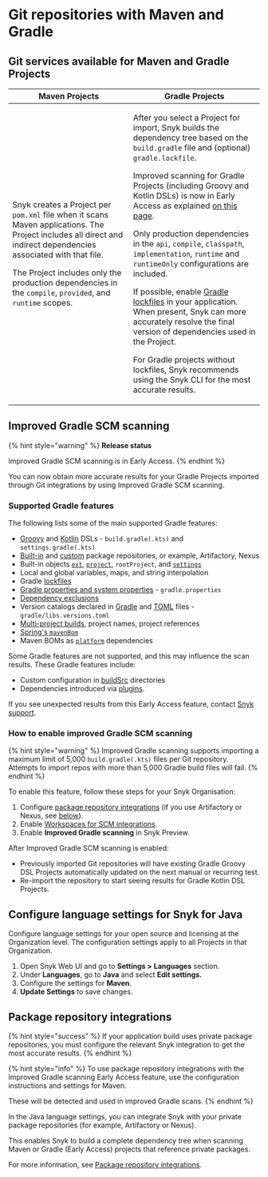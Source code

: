 # Git repositories with Maven and Gradle

## Git services available for Maven and Gradle Projects

| Maven Projects                                                                                                                                                                                                                                                                                                                              | Gradle Projects                                                                                                                                                                                                                                                                                                                                                                                                                                                                                                                                                                                                                                                                                                                                                                                                                                                                                                                                                                                                                            |
| ------------------------------------------------------------------------------------------------------------------------------------------------------------------------------------------------------------------------------------------------------------------------------------------------------------------------------------------- | ------------------------------------------------------------------------------------------------------------------------------------------------------------------------------------------------------------------------------------------------------------------------------------------------------------------------------------------------------------------------------------------------------------------------------------------------------------------------------------------------------------------------------------------------------------------------------------------------------------------------------------------------------------------------------------------------------------------------------------------------------------------------------------------------------------------------------------------------------------------------------------------------------------------------------------------------------------------------------------------------------------------------------------------ |
| <p>Snyk creates a Project per <code>pom.xml</code> file when it scans Maven applications. The Project includes all direct and indirect dependencies associated with that file. </p><p></p><p>The Project includes only the production dependencies in the <code>compile</code>, <code>provided</code>, and <code>runtime</code> scopes.</p> | <p></p><p>After you select a Project for import, Snyk builds the dependency tree based on the <code>build.gradle</code> file and (optional) <code>gradle.lockfile</code>. </p><p></p><p>Improved scanning for Gradle Projects (including Groovy and Kotlin DSLs) is now in Early Access as explained <a href="git-repositories-with-maven-and-gradle.md#improved-gradle-scm-scanning-early-access">on this page</a>.</p><p></p><p>Only production dependencies in the <code>api</code>, <code>compile</code>, <code>classpath</code>, <code>implementation</code>, <code>runtime</code> and <code>runtimeOnly</code> configurations are included. </p><p></p><p>If possible, enable <a href="https://docs.gradle.org/current/userguide/dependency_locking.html">Gradle lockfiles</a> in your application. When present, Snyk can more accurately resolve the final version of dependencies used in the Project. </p><p></p><p>For Gradle projects without lockfiles, Snyk recommends using the Snyk CLI for the most accurate results.</p> |

## Improved Gradle SCM scanning

{% hint style="warning" %}
**Release status**

Improved Gradle SCM scanning is in Early Access.
{% endhint %}

You can now obtain more accurate results for your Gradle Projects imported through Git integrations by using Improved Gradle SCM scanning.

### Supported Gradle features&#x20;

The following lists some of the main supported Gradle features:

* [Groovy](https://docs.gradle.org/current/userguide/groovy\_build\_script\_primer.html) and [Kotlin](https://docs.gradle.org/current/userguide/kotlin\_dsl.html) DSLs - `build.gradle(.kts)` and `settings.gradle(.kts)`
* [Built-in](https://docs.gradle.org/current/userguide/declaring\_repositories.html#sec:declaring\_public\_repository) and [custom](https://docs.gradle.org/current/userguide/declaring\_repositories.html#sec:declaring\_custom\_repository) package repositories, or example, Artifactory, Nexus
* Built-in objects [`ext`](https://docs.gradle.org/current/dsl/org.gradle.api.plugins.ExtraPropertiesExtension.html), [`project`](https://docs.gradle.org/current/dsl/org.gradle.api.Project.html), `rootProject`, and [`settings`](https://docs.gradle.org/current/dsl/org.gradle.api.initialization.Settings.html)
* Local and global variables, maps, and string interpolation
* Gradle [lockfiles](https://docs.gradle.org/current/userguide/dependency\_locking.html)
* [Gradle properties and system properties](https://docs.gradle.org/current/userguide/build\_environment.html#sec:gradle\_system\_properties) - `gradle.properties`
* [Dependency exclusions](https://docs.gradle.org/current/userguide/dependency\_downgrade\_and\_exclude.html#sec:excluding-transitive-deps)
* Version catalogs declared in [Gradle](https://docs.gradle.org/current/userguide/platforms.html#sub:version-catalog-declaration) and [TOML](https://docs.gradle.org/current/userguide/platforms.html#sub::toml-dependencies-format) files - `gradle/libs.versions.toml`
* [Multi-project builds](https://docs.gradle.org/current/userguide/declaring\_dependencies\_between\_subprojects.html), project names, project references
* [Spring's `mavenBom`](https://docs.spring.io/dependency-management-plugin/docs/current/reference/html/#dependency-management-configuration-bom-import)
* Maven BOMs as [`platform`](https://docs.gradle.org/current/userguide/platforms.html#sub:using-platform-to-control-transitive-deps) dependencies

Some Gradle features are not supported, and this may influence the scan results. These Gradle features include:

* Custom configuration in [buildSrc](https://docs.gradle.org/current/userguide/organizing\_gradle\_projects.html#sec:build\_sources) directories
* Dependencies introduced via [plugins](https://docs.gradle.org/current/userguide/plugins.html).

If you see unexpected results from this Early Access feature, contact [Snyk support](https://support.snyk.io/hc/en-us).

### How to enable improved Gradle SCM scanning

{% hint style="warning" %}
Improved Gradle scanning supports importing a maximum limit of 5,000 `build.gradle(.kts)` files per Git repository. Attempts to import repos with more than 5,000 Gradle build files will fail.
{% endhint %}

To enable this feature, follow these steps for your Snyk Organisation:

1. Configure [package repository integrations](../../scan-with-snyk/snyk-open-source/package-repository-integrations/) (if you use Artifactory or Nexus, see [below](git-repositories-with-maven-and-gradle.md#package-repository-integrations)).
2. Enable [Workspaces for SCM integrations](../../scm-ide-and-ci-cd-integrations/snyk-scm-integrations/introduction-to-git-repository-integrations/workspaces-for-scm-integrations.md).
3. Enable **Improved Gradle scanning** in Snyk Preview.

After Improved Gradle SCM scanning is enabled:

* Previously imported Git repositories will have existing Gradle Groovy DSL Projects automatically updated on the next manual or recurring test.
* Re-import the repository to start seeing results for Gradle Kotlin DSL Projects.

## Configure language settings for Snyk for Java

Configure language settings for your open source and licensing at the Organization level. The configuration settings apply to all Projects in that Organization.

1. Open Snyk Web UI and go to **Settings >** **Languages** section.
2. Under **Languages**, go to **Java** and select **Edit settings.**
3. Configure the settings for **Maven**.
4. **Update Settings** to save changes.

## Package repository integrations

{% hint style="success" %}
If your application build uses private package repositories, you must configure the relevant Snyk integration to get the most accurate results.&#x20;
{% endhint %}

{% hint style="info" %}
To use package repository integrations with the Improved Gradle scanning Early Access feature, use the configuration instructions and settings for Maven.&#x20;

These will be detected and used in improved Gradle scans.
{% endhint %}

In the Java language settings, you can integrate Snyk with your private package repositories (for example, Artifactory or Nexus).&#x20;

This enables Snyk to build a complete dependency tree when scanning Maven or Gradle (Early Access) projects that reference private packages.

For more information, see [Package repository integrations](git-repositories-with-maven-and-gradle.md#package-repository-integrations).

